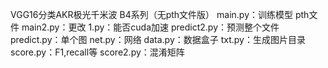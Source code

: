 VGG16分类AKR极光千米波 B4系列（无pth文件版）
main.py：训练模型 pth文件
main2.py：更改
1.py：能否cuda加速
predict2.py：预测整个文件
predict.py：单个图
net.py：网络
data.py：数据盒子
txt.py：生成图片目录
score.py：F1,recall等
score2.py：混淆矩阵
